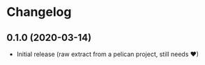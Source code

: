 # Changelog

## 0.1.0 (2020-03-14)

- Initial release (raw extract from a pelican project, still needs ❤)
